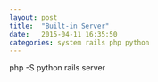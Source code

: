 ```yaml
---
layout: post
title:  "Built-in Server"
date:   2015-04-11 16:35:50
categories: system rails php python
---
```


php -S
python
rails server

[jekyll]:      http://jekyllrb.com
[jekyll-gh]:   https://github.com/jekyll/jekyll
[jekyll-help]: https://github.com/jekyll/jekyll-help
